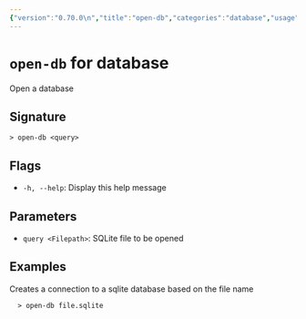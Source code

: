 ```yaml
---
{"version":"0.70.0\n","title":"open-db","categories":"database","usage":"Open a database\n"}
---
```

<!-- THIS FILE IS GENERATED BY update_book_commands.cjs USING NUSHELL'S HELP COMMANDS.
REFRAIN FROM EDITING IT MANUALLY.-->
# <code>open-db</code> for database

<div class='command-title'>Open a database</div>

## Signature

```> open-db <query>```

## Flags

 * ```-h, --help```: Display this help message
## Parameters

 * ```query <Filepath>```: SQLite file to be opened
## Examples

  Creates a connection to a sqlite database based on the file name
```shell
  > open-db file.sqlite
```


